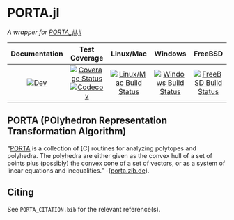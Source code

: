 # PORTA.jl

*A wrapper for [PORTA_jll.jl](https://github.com/JuliaBinaryWrappers/PORTA_jll.jl)*

| Documentation | Test Coverage | Linux/Mac | Windows | FreeBSD |
|:-------------:|:-------------:|:---------:|:-------:|:-------:|
|[![Dev](https://img.shields.io/badge/docs-dev-blue.svg)](https://bdoolittle.github.io/PORTA.jl/dev) | [![Coverage Status](https://coveralls.io/repos/github/bdoolittle/PORTA.jl/badge.svg?branch=master)](https://coveralls.io/github/bdoolittle/PORTA.jl?branch=master)[![Codecov](https://codecov.io/gh/bdoolittle/PORTA.jl/branch/master/graph/badge.svg)](https://codecov.io/gh/bdoolittle/PORTA.jl) | [![Linux/Mac Build Status](http://travis-ci.com/bdoolittle/PORTA.jl.svg?branch=master)](https://travis-ci.com/bdoolittle/PORTA.jl) | [![Windows Build Status](https://ci.appveyor.com/api/projects/status/github/bdoolittle/PORTA.jl?svg=true)](https://ci.appveyor.com/project/bdoolittle/PORTA-jl) | [![FreeBSD Build Status](https://api.cirrus-ci.com/github/bdoolittle/PORTA.jl.svg)](https://cirrus-ci.com/github/bdoolittle/PORTA.jl) |

## PORTA (POlyhedron Representation Transformation Algorithm)

"[PORTA](http://porta.zib.de/) is a collection of [C] routines for analyzing polytopes and polyhedra. The polyhedra are either given as the convex hull of a set of points plus (possibly) the convex cone of a set of vectors, or as a system of linear equations and inequalities." -([porta.zib.de](http://porta.zib.de/)).



## Citing

See `PORTA_CITATION.bib` for the relevant reference(s).
